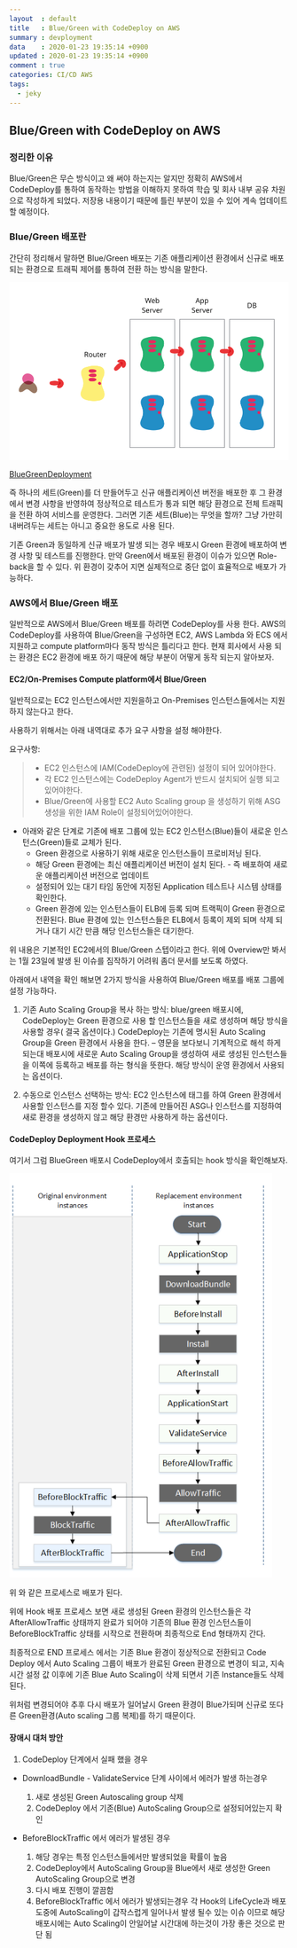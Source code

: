 ```yaml
---
layout	: default
title	: Blue/Green with CodeDeploy on AWS
summary	: devployment
data	: 2020-01-23 19:35:14 +0900
updated	: 2020-01-23 19:35:14 +0900
comment	: true
categories: CI/CD AWS
tags:
  - jeky
---
```

## Blue/Green with CodeDeploy on AWS

### 정리한 이유
Blue/Green은 무슨 방식이고 왜 써야 하는지는 알지만 정확히 AWS에서 CodeDeploy를 통하여 동작하는 방법을 이해하지 못하여 학습 및 회사 내부 공유 차원으로 작성하게 되었다. 저장용 내용이기 때문에 틀린 부분이 있을 수 있어 계속 업데이트 할 예정이다.

### Blue/Green 배포란
간단히 정리해서 말하면 Blue/Green 배포는 기존 애플리케이션 환경에서 신규로 배포되는 환경으로 트래픽 제어를 통하여 전환 하는 방식을 말한다.

![bluegreen](https://github.com/TRQ1/trq1.github.io/raw/master/assets/images/blue_green_deployments.png )

[BlueGreenDeployment](https://martinfowler.com/bliki/BlueGreenDeployment.html )

즉 하나의 세트(Green)를 더 만들어두고 신규 애플리케이션 버전을 배포한 후 그 환경에서 변경 사항을 반영하여 정상적으로 테스트가 통과 되면 해당 환경으로 전체 트래픽을 전환 하여 서비스를 운영한다. 그러면 기존 세트(Blue)는 무엇을 할까? 그냥 가만히 내버려두는 세트는 아니고 중요한 용도로 사용 된다.  

기존 Green과 동일하게 신규 배포가 발생 되는 경우 배포시 Green 환경에 배포하여 변경 사항 및 테스트를 진행한다. 만약 Green에서 배포된 환경이 이슈가 있으면 Role-back을 할 수 있다.  위 환경이 갖추어 지면 실제적으로 중단 없이 효율적으로 배포가 가능하다.

### AWS에서 Blue/Green 배포

일반적으로 AWS에서 Blue/Green 배포를 하려면 CodeDeploy를 사용 한다. AWS의 CodeDeploy를 사용하여 Blue/Green을 구성하면 EC2, AWS Lambda 와 ECS 에서 지원하고 compute platform마다 동작 방식은 틀리다고 한다. 현재 회사에서 사용 되는 환경은 EC2 환경에 배포 하기 때문에  해당 부분이 어떻게 동작 되는지 알아보자.


#### EC2/On-Premises Compute platform에서 Blue/Green
일반적으로는 EC2 인스턴스에서만 지원을하고 On-Premises 인스턴스들에서는 지원하지 않는다고 한다.

사용하기 위해서는 아래 내역대로 추가 요구 사항을 설정 해야한다.

요구사항:
> - EC2 인스턴스에 IAM(CodeDeploy에 관련된) 설정이 되어 있어야한다.
> - 각 EC2 인스턴스에는 CodeDeploy Agent가 반드시 설치되어 실행 되고 있어야한다.
> - Blue/Green에 사용할 EC2 Auto Scaling group 을 생성하기 위해 ASG 생성을 위한 IAM Role이 설정되어있어야한다.  
 
  
- 아래와 같은 단계로 기존에 배포 그룹에 있는 EC2 인스턴스(Blue)들이 새로운 인스턴스(Green)들로 교체가 된다.
	- Green 환경으로 사용하기 위해 새로운 인스턴스들이 프로비저닝 된다.  
	- 해당 Green 환경에는 최신 애플리케이션 버전이 설치 된다. - 즉 배포하여 새로운 애플리케이션 버전으로 업데이트
	- 설정되어 있는 대기 타임 동안에 지정된 Application 테스트나 시스템 상태를 확인한다.
	- Green 환경에 있는 인스턴스들이 ELB에 등록 되며 트랙픽이 Green 환경으로 전환된다. Blue 환경에 있는 인스턴스들은 ELB에서 등록이 제외 되며 삭제 되거나 대기 시간 만큼 해당 인스턴스들은 대기한다.
 

위 내용은 기본적인  EC2에서의 Blue/Green 스텝이라고 한다.  위에 Overview만 봐서는 1월 23일에 발생 된 이슈를 짐작하기 어려워 좀더 문서를 보도록 하였다.


아래에서 내역을 확인 해보면 2가지 방식을 사용하여 Blue/Green 배포를 배포 그룹에 설정 가능하다.
1. 기존 Auto Scaling Group을 복사 하는 방식: blue/green 배포시에, CodeDeploy는 Green 환경으로 사용 할 인스턴스들을 새로 생성하며 해당 방식을 사용할 경우( 결국 옵션이다.) CodeDeploy는 기존에 명시된 Auto Scaling Group을 Green 환경에서 사용을 한다. – 영문을 보다보니 기계적으로 해석 하게 되는대  배포시에 새로운 Auto Scaling Group을 생성하여 새로 생성된 인스턴스들을 이쪽에 등록하고 배포를 하는 형식을 뜻한다. 해당 방식이 운영 환경에서 사용되는 옵션이다.

2. 수동으로 인스턴스 선택하는 방식: EC2 인스턴스에 태그를 하여 Green 환경에서 사용할 인스턴스를 지정 할수 있다. 기존에 만들어진 ASG나 인스턴스를 지정하여 새로 환경을 생성하지 않고 해당 환경만 사용하게 하는 옵션이다. 




#### CodeDeploy Deployment Hook 프로세스
여기서 그럼 BlueGreen 배포시 CodeDeploy에서 호출되는 hook 방식을 확인해보자.


![bluegreen](https://github.com/TRQ1/trq1.github.io/raw/master/assets/images/codedeployHook.png )


위 와 같은 프로세스로 배포가 된다.

위에 Hook 배포 프로세스 보면 새로 생성된 Green 환경의 인스턴스들은 각 AfterAllowTraffic 상태까지 완료가 되어야 기존의 Blue 환경 인스턴스들이 BeforeBlockTraffic 상태를 시작으로 전환하며 최종적으로 End 형태까지 간다. 

최종적으로 END 프로세스 에서는 기존 Blue 환경이 정상적으로 전환되고 Code Deploy 에서  Auto Scaling 그룹이 배포가 완료된 Green 환경으로 변경이 되고, 지속 시간 설정 값 이후에 기존 Blue Auto Scaling이 삭제 되면서 기존 Instance들도 삭제된다.

위처럼 변경되어야 추후 다시 배포가 일어날시 Green 환경이 Blue가되며 신규로 또다른 Green환경(Auto scaling 그룹 복제)를 하기 때문이다.

#### 장애시 대처 방안

1. CodeDeploy 단계에서 실패 했을 경우
 - DownloadBundle - ValidateService 단계 사이에서 에러가 발생 하는경우
     1. 새로 생성된 Green Autoscaling group 삭제
     2. CodeDeploy 에서 기존(Blue) AutoScaling Group으로 설정되어있는지 확인

 - BeforeBlockTraffic 에서 에러가 발생된 경우
     1. 해당 경우는 특정 인스턴스들에서만 발생되었을 확률이 높음
     2. CodeDeploy에서 AutoScaling Group을 Blue에서 새로 생성한 Green AutoScaling Group으로 변경
     3. 다시 배포 진행이 깔끔함
     4. BeforeBlockTraffic 에서 에러가 발생되는경우 각 Hook의 LifeCycle과 배포 도중에 AutoScaling이 갑작스럽게 일어나서 발생 될수 있는 이슈 이므로 해당 배포시에는 Auto Scaling이 안일어날 시간대에 하는것이 가장 좋은 것으로 판단 됨
